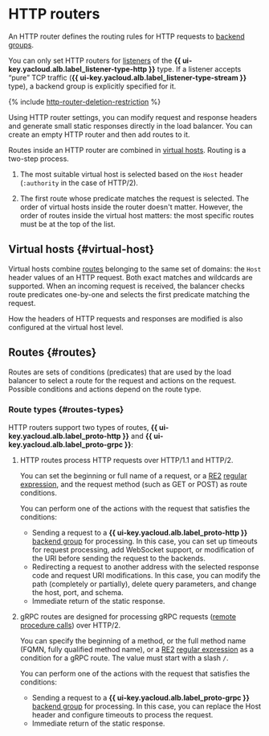 # HTTP routers

An HTTP router defines the routing rules for HTTP requests to [backend groups](backend-group.md).

You can only set HTTP routers for [listeners](application-load-balancer.md#listener) of the **{{ ui-key.yacloud.alb.label_listener-type-http }}** type. If a listener accepts <q>pure</q> TCP traffic (**{{ ui-key.yacloud.alb.label_listener-type-stream }}** type), a backend group is explicitly specified for it.

{% include [http-router-deletion-restriction](../../_includes/application-load-balancer/http-router-deletion-restriction.md) %}

Using HTTP router settings, you can modify request and response headers and generate small static responses directly in the load balancer. You can create an empty HTTP router and then add routes to it.

Routes inside an HTTP router are combined in [virtual hosts](#virtual-host). Routing is a two-step process.

1. The most suitable virtual host is selected based on the `Host` header (`:authority` in the case of HTTP/2).

1. The first route whose predicate matches the request is selected. The order of virtual hosts inside the router doesn't matter. However, the order of routes inside the virtual host matters: the most specific routes must be at the top of the list.

## Virtual hosts {#virtual-host}

Virtual hosts combine [routes](#routes) belonging to the same set of domains: the `Host` header values of an HTTP request. Both exact matches and wildcards are supported. When an incoming request is received, the balancer checks route predicates one-by-one and selects the first predicate matching the request.

How the headers of HTTP requests and responses are modified is also configured at the virtual host level.

## Routes {#routes}

Routes are sets of conditions (predicates) that are used by the load balancer to select a route for the request and actions on the request. Possible conditions and actions depend on the route type.

### Route types {#routes-types}

HTTP routers support two types of routes, **{{ ui-key.yacloud.alb.label_proto-http }}** and **{{ ui-key.yacloud.alb.label_proto-grpc }}**:

1. HTTP routes process HTTP requests over HTTP/1.1 and HTTP/2.

   You can set the beginning or full name of a request, or a [RE2](https://github.com/google/re2/wiki/Syntax) [regular expression](https://en.wikipedia.org/wiki/Regular_expression), and the request method (such as GET or POST) as route conditions.

   You can perform one of the actions with the request that satisfies the conditions:

   * Sending a request to a **{{ ui-key.yacloud.alb.label_proto-http }}** [backend group](backend-group.md) for processing. In this case, you can set up timeouts for request processing, add WebSocket support, or modification of the URI before sending the request to the backends.
   * Redirecting a request to another address with the selected response code and request URI modifications. In this case, you can modify the path (completely or partially), delete query parameters, and change the host, port, and schema.
   * Immediate return of the static response.

1. gRPC routes are designed for processing gRPC requests ([remote procedure calls](https://en.wikipedia.org/wiki/Remote_procedure_call)) over HTTP/2.

   You can specify the beginning of a method, or the full method name (FQMN, fully qualified method name), or a [RE2](https://github.com/google/re2/wiki/Syntax) [regular expression](https://en.wikipedia.org/wiki/Regular_expression) as a condition for a gRPC route. The value must start with a slash `/`.

   You can perform one of the actions with the request that satisfies the conditions:

   * Sending a request to a **{{ ui-key.yacloud.alb.label_proto-grpc }}** [backend group](backend-group.md) for processing. In this case, you can replace the Host header and configure timeouts to process the request.
   * Immediate return of the static response.



